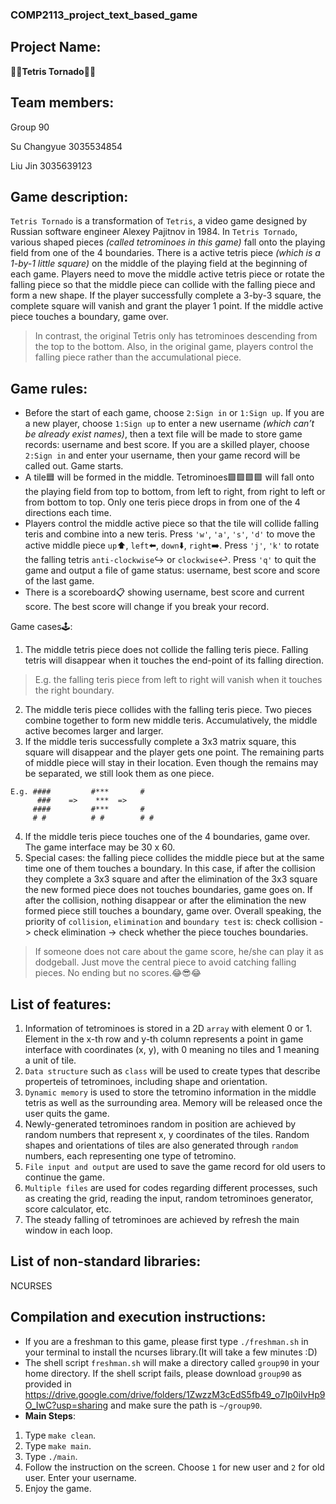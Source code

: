 ### COMP2113_project_text_based_game
## Project Name: 
:large_orange_diamond::large_blue_diamond:**Tetris Tornado**:large_orange_diamond::large_blue_diamond:
## Team members:
Group 90

Su Changyue 3035534854

Liu Jin 3035639123
## Game description:
`Tetris Tornado` is a transformation of `Tetris`, a video game designed by Russian software engineer Alexey Pajitnov in 1984.
In `Tetris Tornado`, various shaped pieces *(called tetrominoes in this game)* fall onto the playing field from one of the 4 boundaries. There is a active tetris piece *(which is a 1-by-1 little square)* on the middle of the playing field at the beginning of each game. Players need to move the middle active tetris piece or rotate the falling piece so that the middle piece can collide with the falling piece and form a new shape. If the player successfully complete a 3-by-3 square, the complete square will vanish and grant the player 1 point. If the middle active piece touches a boundary, game over. 
> In contrast, the original Tetris only has tetrominoes descending from the top to the bottom. Also, in the original game, players control the falling piece rather than the accumulational piece.  
## Game rules:
- Before the start of each game, choose `2:Sign in` or `1:Sign up`. If you are a new player, choose `1:Sign up` to enter a new username *(which can’t be already exist names)*, then a text file will be made to store game records: username and best score. If you are a skilled player, choose `2:Sign in` and enter your username, then your game record will be called out. Game starts.
- A tile:blue_square: will be formed in the middle. Tetrominoes:green_square::green_square::green_square::green_square: will fall onto the playing field from top to bottom, from left to right, from right to left or from bottom to top. Only one teris piece drops in from one of the 4 directions each time.
- Players control the middle active piece so that the tile will collide falling teris and combine into a new teris. Press `'w'`, `'a'`, `'s'`, `'d'` to move the active middle piece `up`:arrow_up:, `left`:arrow_left:, `down`:arrow_down:, `right`:arrow_right:. Press `'j'`, `'k'` to rotate the falling tetris `anti-clockwise`:arrow_right_hook: or `clockwise`:leftwards_arrow_with_hook:. Press `'q'` to quit the game and output a file of game status: username, best score and score of the last game.
- There is a scoreboard:clipboard: showing username, best score and current score. The best score will change if you break your record. 

Game cases:joystick::

1. The middle tetris piece does not collide the falling teris piece. Falling tetris will disappear when it touches the end-point of its falling direction.
> E.g. the falling teris piece from left to right will vanish when it touches the right boundary.
2. The middle teris piece collides with the falling teris piece. Two pieces combine together to form new middle teris. Accumulatively, the middle active becomes larger and larger.
3. If the middle teris successfully complete a 3x3 matrix square, this square will disappear and the player gets one point. The remaining parts of middle piece will stay in their location. Even though the remains may be separated, we still look them as one piece.
```
E.g. ####         #***       #
      ###    =>    ***  =>       
     ####         #***       #                 
     # #          # #        # #
```
4. If the middle teris piece touches one of the 4 boundaries, game over. The game interface may be 30 x 60.
5. Special cases: the falling piece collides the middle piece but at the same time one of them touches a boundary. In this case, if after the collision they complete a 3x3 square and after the elimination of the 3x3 square the new formed piece does not touches boundaries, game goes on. If after the collision, nothing disappear or after the elimination the new formed piece still touches a boundary, game over. Overall speaking, the priority of `collision`, `elimination` and `boundary test` is: check collision -> check elimination -> check whether the piece touches boundaries. 
> If someone does not care about the game score, he/she can play it as dodgeball. Just move the central piece to avoid catching falling pieces. No ending but no scores.:joy::sunglasses::joy: 
## List of features:
1. Information of tetrominoes is stored in a 2D `array` with element 0 or 1. Element in the x-th row and y-th column represents a point in game interface with coordinates (x, y), with 0 meaning no tiles and 1 meaning a unit of tile.
2. `Data structure` such as `class` will be used to create types that describe properteis of tetrominoes, including shape and orientation.
3. `Dynamic memory` is used to store the tetromino information in the middle tetris as well as the surrounding area. Memory will be released once the user quits the game.
4. Newly-generated tetrominoes random in position are achieved by random numbers that represent x, y coordinates of the tiles. Random shapes and orientations of tiles are also generated through `random` numbers, each representing one type of tetromino.
5. `File input and output` are used to save the game record for old users to continue the game.
6. `Multiple files` are used for codes regarding different processes, such as creating the grid, reading the input, random tetrominoes generator, score calculator, etc.
7. The steady falling of tetrominoes are achieved by refresh the main window in each loop.
## List of non-standard libraries:
NCURSES
## Compilation and execution instructions:
- If you are a freshman to this game, please first type `./freshman.sh` in your terminal to install the ncurses library.(It will take a few minutes :D)
- The shell script `freshman.sh` will make a directory called `group90` in your home directory. If the shell script fails, please download `group90` as provided in https://drive.google.com/drive/folders/1ZwzzM3cEdS5fb49_o7Ip0iIvHp9O_IwC?usp=sharing and make sure the path is `~/group90`.
- **Main Steps**:
1. Type `make clean`.
2. Type `make main`.
3. Type `./main`.
4. Follow the instruction on the screen. Choose `1` for new user and `2` for old user. Enter your username.
5. Enjoy the game. 
